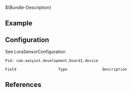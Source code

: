# 

${Bundle-Description}

## Example

## Configuration

See LoraSensorConfiguration

	Pid: com.easyiot.development.board1.device
	
	Field					Type				Description
		
	
## References

